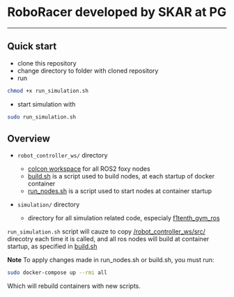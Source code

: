 # RoboRacer developed by SKAR at PG

---

## Quick start

- clone this repository
- change directory to folder with cloned repository
- run

```bash
chmod +x run_simulation.sh
```

- start simulation with

```bash
sudo run_simulation.sh
```

## Overview

- `robot_controller_ws/` directory
  - [colcon workspace](https://docs.ros.org/en/foxy/Tutorials/Beginner-Client-Libraries/Colcon-Tutorial.html) for all ROS2 foxy nodes
  - [build.sh](./robot_controller_ws/build.sh) is a script used to build nodes, at each startup of docker container
  - [run_nodes.sh](./robot_controller_ws/run_nodes.sh) is a script used to start nodes at container startup

- `simulation/` directory
  - directory for all simulation related code, especialy [f1tenth_gym_ros](https://github.com/RoboRacer-SKAR-PG/f1tenth_gym_ros.git)

`run_simulation.sh` script will cauze to copy [/robot_controller_ws/src/](./robot_controller_ws/src/) direcotry each time it is called, and all ros nodes will build at container startup, as specified in [build.sh](./robot_controller_ws/build.sh)

**Note**
To apply changes made in run_nodes.sh or build.sh, you must run:

```bash
sudo docker-compose up --rmi all
```

Which will rebuild containers with new scripts.
